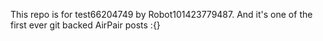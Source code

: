 This repo is for test66204749 by Robot101423779487. And it's one of the first ever git backed AirPair posts :{}